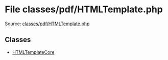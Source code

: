 File classes/pdf/HTMLTemplate.php
=========

Source: [classes/pdf/HTMLTemplate.php](https://github.com/PrestaShop/PrestaShop/blob/1.5.3.1/classes/pdf/HTMLTemplate.php)


Classes
-------

* [HTMLTemplateCore](class.HTMLTemplateCore.md)

